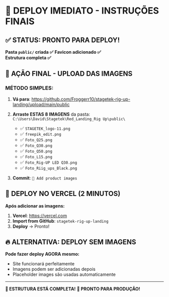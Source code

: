 # 🚀 DEPLOY IMEDIATO - INSTRUÇÕES FINAIS

## ✅ STATUS: PRONTO PARA DEPLOY!

**Pasta `public/` criada ✅**
**Favicon adicionado ✅**  
**Estrutura completa ✅**

## 🎯 AÇÃO FINAL - UPLOAD DAS IMAGENS

### MÉTODO SIMPLES:

1. **Vá para**: https://github.com/Froggerr10/stagetek-rig-up-landing/upload/main/public

2. **Arraste ESTAS 8 IMAGENS** da pasta:
   `C:\Users\David\Stagetek\Red_Landing_Rig Up\public\`

   - ✅ `STAGETEK_logo-11.png`
   - ✅ `freepik_edit.png` 
   - ✅ `Foto_Q25.png`
   - ✅ `Foto_Q30.png`
   - ✅ `Foto_Q50.png`
   - ✅ `Foto_L15.png`
   - ✅ `Foto_Rig-UP LED Q30.png`
   - ✅ `Foto_Riig_ups_Black.png`

3. **Commit**: `📸 Add product images`

## 🚀 DEPLOY NO VERCEL (2 MINUTOS)

**Após adicionar as imagens:**

1. **Vercel**: https://vercel.com
2. **Import from GitHub**: `stagetek-rig-up-landing`
3. **Deploy** → Pronto!

## 🔥 ALTERNATIVA: DEPLOY SEM IMAGENS

**Pode fazer deploy AGORA mesmo:**
- Site funcionará perfeitamente
- Imagens podem ser adicionadas depois
- Placeholder images são usadas automaticamente

---

**🎯 ESTRUTURA ESTÁ COMPLETA!**
**🚀 PRONTO PARA PRODUÇÃO!**